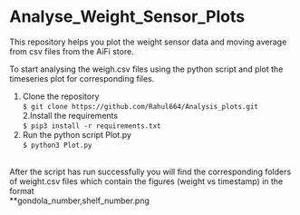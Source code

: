 # Analyse_Weight_Sensor_Plots
This repository helps you plot the weight sensor data and moving average from csv files from the AiFi store.

To start analysing the weigh.csv files using the python script and plot the timeseries plot for corresponding files.
1. Clone the repository<br />
`$ git clone https://github.com/Rahul664/Analysis_plots.git`<br />
2.Install the requirements<br/>
`$ pip3 install -r requirements.txt`<br/>
3. Run the python script Plot.py<br />
`$ python3 Plot.py`<br />

<br />
After the script has run successfully you will find the corresponding folders of weight.csv files which contain the figures (weight vs timestamp) in the format<br /> 
  **gondola_number,shelf_number.png
